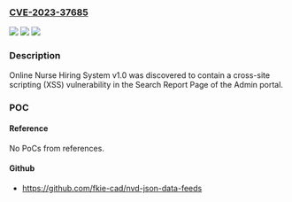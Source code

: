 ### [CVE-2023-37685](https://cve.mitre.org/cgi-bin/cvename.cgi?name=CVE-2023-37685)
![](https://img.shields.io/static/v1?label=Product&message=n%2Fa&color=blue)
![](https://img.shields.io/static/v1?label=Version&message=n%2Fa&color=blue)
![](https://img.shields.io/static/v1?label=Vulnerability&message=n%2Fa&color=brighgreen)

### Description

Online Nurse Hiring System v1.0 was discovered to contain a cross-site scripting (XSS) vulnerability in the Search Report Page of the Admin portal.

### POC

#### Reference
No PoCs from references.

#### Github
- https://github.com/fkie-cad/nvd-json-data-feeds

